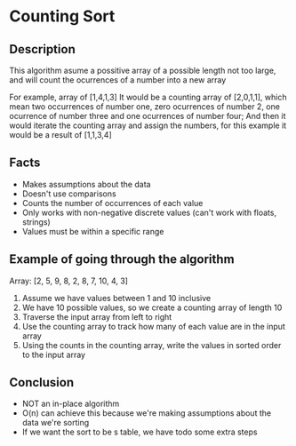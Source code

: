 # Counting Sort

## Description

This algorithm asume a possitive array of a possible length not too large, and will count the ocurrences of a number into a new array

For example, array of [1,4,1,3]
It would be a counting array of [2,0,1,1], which mean two occurrences of number one, zero ocurrences of number 2, one ocurrence of number three and one ocurrences of number four; And then it would iterate the counting array and assign the numbers, for this example it would be a result of [1,1,3,4]

## Facts

* Makes assumptions about the data
* Doesn't use comparisons
* Counts the number of occurrences of each value
* Only works with non-negative discrete values (can't work with floats, strings)
* Values must be within a specific range

## Example of going through the algorithm

Array: [2, 5, 9, 8, 2, 8, 7, 10, 4, 3] <br/>
1. Assume we have values between 1 and 10 inclusive
2. We have 10 possible values, so we create a counting array of length 10
3. Traverse the input array from left to right
4. Use the counting array to track how many of each value are in the input array
5. Using the counts in the counting array, write the values in sorted order to the input array

## Conclusion
* NOT an in-place algorithm
* O(n) can achieve this because we're making assumptions about the data we're sorting
* If we want the sort to be s table, we have todo some extra steps